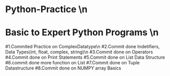 # Python-Practice \n
# Basic to Expert Python Programs \n

#1.Commited Practice on ComplexDatatype\n
#2.Commit done Indetifiers, Data Types(int, float, complex, string)\n
#3.Commit done on Operators
#4.Commit done on Print Statements 
#5.Commit done on List Data Structure
#6.commit done more function on List
#7.Commit done on Tuple Datastructure
#8.Commit done on NUMPY array Basics
